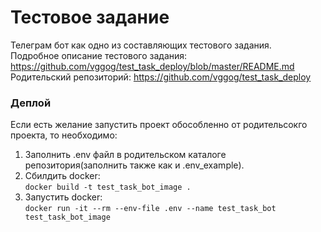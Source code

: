 # Тестовое задание

Телеграм бот как одно из составляющих тестового задания.  
Подробное описание тестового задания: https://github.com/vggog/test_task_deploy/blob/master/README.md  
Родительский репозиторий: https://github.com/vggog/test_task_deploy  

### Деплой
Если есть желание запустить проект обособленно от родительсокго проекта, то необходимо: 
1) Заполнить .env файл в родительском каталоге репозитория(заполнить также как и .env_example).
2) Сбилдить docker:  
   ```docker build -t test_task_bot_image .```
4) Запустить docker:  
   ```docker run -it --rm --env-file .env --name test_task_bot test_task_bot_image```
